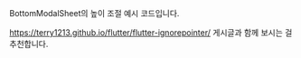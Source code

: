 BottomModalSheet의 높이 조절 예시 코드입니다.

<https://terry1213.github.io/flutter/flutter-ignorepointer/> 게시글과 함께 보시는 걸 추천합니다.
